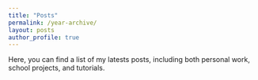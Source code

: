 ```yaml
---
title: "Posts"
permalink: /year-archive/
layout: posts
author_profile: true
---
```


Here, you can find a list of my latests posts, including both personal work, school projects, and tutorials.